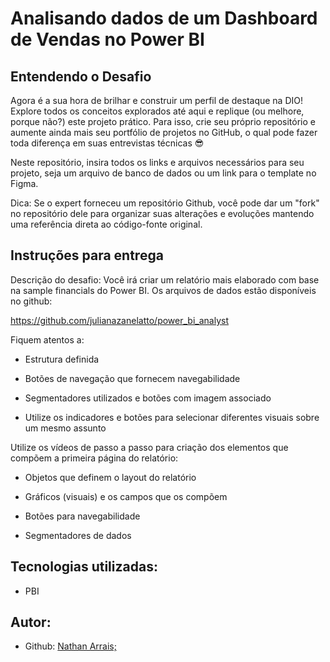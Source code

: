 # Analisando dados de um Dashboard de Vendas no Power BI

## Entendendo o Desafio

Agora é a sua hora de brilhar e construir um perfil de destaque na DIO! Explore todos os conceitos explorados até aqui e replique (ou melhore, porque não?) este projeto prático. Para isso, crie seu próprio repositório e aumente ainda mais seu portfólio de projetos no GitHub, o qual pode fazer toda diferença em suas entrevistas técnicas 😎

Neste repositório, insira todos os links e arquivos necessários para seu projeto, seja um arquivo de banco de dados ou um link para o template no Figma.

Dica: Se o expert forneceu um repositório Github, você pode dar um "fork" no repositório dele para organizar suas alterações e evoluções mantendo uma referência direta ao código-fonte original.

## Instruções para entrega

Descrição do desafio: Você irá criar um relatório mais elaborado com base na sample financials do Power BI. Os arquivos de dados estão disponíveis no github:

https://github.com/julianazanelatto/power_bi_analyst

Fiquem atentos a:

- Estrutura definida

- Botões de navegação que fornecem navegabilidade

- Segmentadores utilizados e botões com imagem associado

- Utilize os indicadores e botões para selecionar diferentes visuais sobre um mesmo assunto

Utilize os vídeos de passo a passo para criação dos elementos que compõem a primeira página do relatório:

- Objetos que definem o layout do relatório

- Gráficos (visuais) e os campos que os compõem

- Botões para navegabilidade

- Segmentadores de dados

## Tecnologias utilizadas:

- PBI

## Autor:

- Github: [Nathan Arrais;](https://github.com/nathan-arrais)
